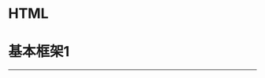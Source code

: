 # HTML
# 基本框架1

---
<!DOCTYPE>
<html>
  <head>
    <style>
      
    </style>
  </head>
  <body>
    
  </body>
</html>
---

# 表格标签4

<table>
  <thead>
  <tr>
    <td>
    </td>
    <td>
    </td>
  </tr> 
  </thead>
  <tbody>
  <tr><td></td></tr>
  
    
  </tbody>
</table>

|姓名|年龄|成绩|
|zsw|19|100|

#标签4



